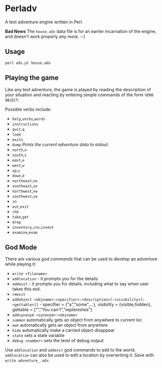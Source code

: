 # Perladv
A text adventure engine written in Perl.

**Bad News** The `house.adv` data file is for an earlier incarnation of the engine, and doesn't work properly any more. :-(

## Usage

    perl adv.pl house.adv
	
## Playing the game

Like any text adventure, the game is played by reading the description of your situation and reacting by entering simple commands of the form `VERB OBJECT`.

Possible verbs include:

* `help`,`verbs`,`words`
* `instructions`
* `quit`,`q`
* `look`
* `exits`
* `dump` *Prints the current adventure data to stdout.*
* `north`,`n`
* `south`,`s`
* `east`,`e`
* `west`,`w`
* `up`,`u`
* `down`,`d`
* `northeast`,`ne`
* `southeast`,`se`
* `northwest`,`nw`
* `southwest`,`sw`
* `in`
* `out`,`exit`
* `chk` 
* `take`,`get`
* `drop`
* `inventory`,`inv`,`invent`
* `examine`,`exam`

## God Mode

There are various *god commands* that can be used to develop an adventure while playing it:

* `write <filename>`
* `addlocation`    - it prompts you for the details
* `addexit` - it prompts you for details. including what to say when user takes this exit.
* `rmexit`
* `addobject <objname>:<specifier>:<description>[:<visibility>[:<gettable>]]` - specifier = {"a","some",...}, visibility = {visible,hidden}, gettable = {"","You can't","replenishes"}
* `addsynonym <synonym>:<objname>`
* `summon`  automatically gets an object from anywhere to current loc
* `own`  automatically gets an object from anywhere
* `hide` automatically make a carried object disappear
* `state` sets a state variable
* `debug <number>` sets the level of debug output

Use `addlocation` and `addexit` god commands to add to the world. `addlocation` can also be used to edit a location by overwriting it. Save with `write adventure_.adv`.

